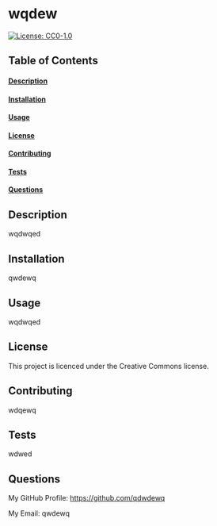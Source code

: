  # wqdew
  [![License: CC0-1.0](https://licensebuttons.net/l/zero/1.0/80x15.png)](http://creativecommons.org/publicdomain/zero/1.0/)
  
  ## Table of Contents
  #### [Description](#description)
  #### [Installation](#installation)
  #### [Usage](#usage)
  #### [License](#license)
  #### [Contributing](#contributing)
  #### [Tests](#tests)
  #### [Questions](#questions)
  
## Description
wqdwqed

## Installation
qwdewq

## Usage
wqdwqed

## License
This project is licenced under the Creative Commons license.

## Contributing
wdqewq

## Tests
wdwed

## Questions
My GitHub Profile: https://github.com/qdwdewq

My Email: qwdewq

 